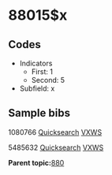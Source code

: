# 88015$x

## Codes

-   Indicators
    -   First: 1
    -   Second: 5
-   Subfield: x

## Sample bibs

1080766 [Quicksearch](https://search.library.yale.edu/catalog/1080766) [VXWS](http://prodorbis.library.yale.edu:7014/vxws/GetHoldingsService?bibId=1080766)

5485632 [Quicksearch](https://search.library.yale.edu/catalog/5485632) [VXWS](http://prodorbis.library.yale.edu:7014/vxws/GetHoldingsService?bibId=5485632)

**Parent topic:**[880](../../tags/880/880.md)

